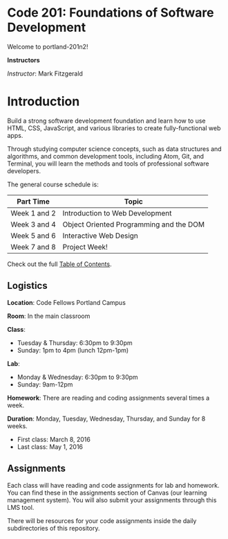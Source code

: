 # Code 201: Foundations of Software Development
Welcome to portland-201n2!

**Instructors**

*Instructor*: Mark Fitzgerald


# Introduction
Build a strong software development foundation and learn how to use HTML, CSS, JavaScript, and various libraries to create fully-functional web apps.

Through studying computer science concepts, such as data structures and algorithms, and common development tools, including Atom, Git, and Terminal, you will learn the methods and tools of professional software developers.

The general course schedule is:

**Part Time**    | Topic
-------------|---------------
Week 1 and 2 | Introduction to Web Development
Week 3 and 4 | Object Oriented Programming and the DOM
Week 5 and 6 | Interactive Web Design
Week 7 and 8 | Project Week!

Check out the full [Table of Contents](SUMMARY.md).

## Logistics
**Location**: Code Fellows Portland Campus

**Room**: In the main classroom

**Class**:
* Tuesday & Thursday: 6:30pm to 9:30pm
* Sunday: 1pm to 4pm (lunch 12pm-1pm)

**Lab**:
* Monday & Wednesday: 6:30pm to 9:30pm
* Sunday: 9am-12pm

**Homework**: There are reading and coding assignments several times a week.

**Duration**: Monday, Tuesday, Wednesday, Thursday, and Sunday for 8 weeks.
* First class: March 8, 2016
* Last class: May 1, 2016

## Assignments

Each class will have reading and code assignments for lab and homework. You can find these in the assignments section of Canvas (our learning management system). You will also submit your assignments through this LMS tool.

There will be resources for your code assignments inside the daily subdirectories of this repository.
